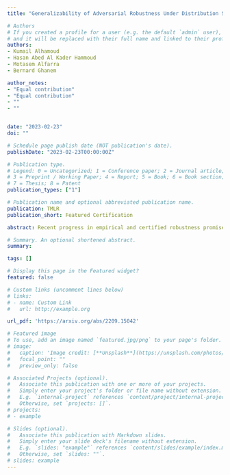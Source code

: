 ```yaml
---
title: "Generalizability of Adversarial Robustness Under Distribution Shifts"

# Authors
# If you created a profile for a user (e.g. the default `admin` user), write the username (folder name) here 
# and it will be replaced with their full name and linked to their profile.
authors:
- Kumail Alhamoud
- Hasan Abed Al Kader Hammoud
- Motasem Alfarra
- Bernard Ghanem

author_notes:
- "Equal contribution"
- "Equal contribution"
- ""
- ""


date: "2023-02-23"
doi: ""

# Schedule page publish date (NOT publication's date).
publishDate: "2023-02-23T00:00:00Z"

# Publication type.
# Legend: 0 = Uncategorized; 1 = Conference paper; 2 = Journal article;
# 3 = Preprint / Working Paper; 4 = Report; 5 = Book; 6 = Book section;
# 7 = Thesis; 8 = Patent
publication_types: ["1"]

# Publication name and optional abbreviated publication name.
publication: TMLR
publication_short: Featured Certification

abstract: Recent progress in empirical and certified robustness promises to deliver reliable and deployable Deep Neural Networks (DNNs). Despite that success, most existing evaluations of DNN robustness have been done on images sampled from the same distribution on which the model was trained. However, in the real world, DNNs may be deployed in dynamic environments that exhibit significant distribution shifts. In this work, we take a first step towards thoroughly investigating the interplay between empirical and certified adversarial robustness on one hand and domain generalization on another. To do so, we train robust models on multiple domains and evaluate their accuracy and robustness on an unseen domain. We observe that (1) both empirical and certified robustness generalize to unseen domains, and (2) the level of generalizability does not correlate well with input visual similarity, measured by the FID between source and target domains. We also extend our study to cover a real-world medical application, in which adversarial augmentation significantly boosts the generalization of robustness with minimal effect on clean data accuracy.

# Summary. An optional shortened abstract.
summary: 

tags: []

# Display this page in the Featured widget?
featured: false

# Custom links (uncomment lines below)
# links:
# - name: Custom Link
#   url: http://example.org

url_pdf: 'https://arxiv.org/abs/2209.15042'

# Featured image
# To use, add an image named `featured.jpg/png` to your page's folder. 
# image:
#   caption: 'Image credit: [**Unsplash**](https://unsplash.com/photos/pLCdAaMFLTE)'
#   focal_point: ""
#   preview_only: false

# Associated Projects (optional).
#   Associate this publication with one or more of your projects.
#   Simply enter your project's folder or file name without extension.
#   E.g. `internal-project` references `content/project/internal-project/index.md`.
#   Otherwise, set `projects: []`.
# projects:
# - example

# Slides (optional).
#   Associate this publication with Markdown slides.
#   Simply enter your slide deck's filename without extension.
#   E.g. `slides: "example"` references `content/slides/example/index.md`.
#   Otherwise, set `slides: ""`.
# slides: example
---
```

<!-- 
{{% callout note %}}
Click the *Cite* button above to demo the feature to enable visitors to import publication metadata into their reference management software.
{{% /callout %}}

{{% callout note %}}
Create your slides in Markdown - click the *Slides* button to check out the example.
{{% /callout %}}

Supplementary material can be found [here](https://drive.google.com/file/d/17tGxceooVTT0JFkBsQjsh3h529U7yI1v/view?usp=sharing). -->
